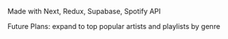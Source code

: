 Made with Next, Redux, Supabase, Spotify API

Future Plans: expand to top popular artists and playlists by genre
